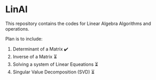 # LinAl
This repository contains the codes for Linear Algebra Algorithms and operations.

Plan is to include:
1. Determinant of a Matrix :heavy_check_mark:
2. Inverse of a Matrix :hourglass_flowing_sand:
3. Solving a system of Linear Equeations :hourglass_flowing_sand:
4. Singular Value Decomposition (SVD) :hourglass_flowing_sand:
